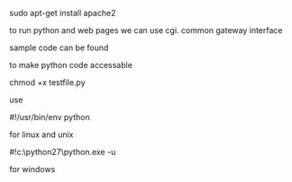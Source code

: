 sudo apt-get install apache2

to run python and web pages we can use cgi. common gateway interface

sample code can be found

to make python code accessable

chmod +x testfile.py

use 

#!/usr/bin/env python    

for linux and unix


#!c:\python27\python.exe -u 

for windows


